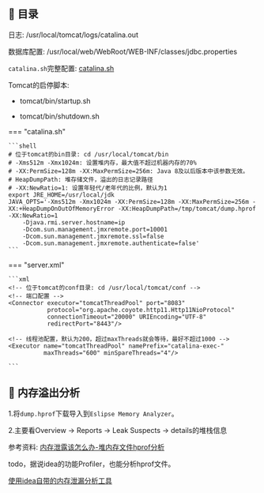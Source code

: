 ## 📌 目录

日志: /usr/local/tomcat/logs/catalina.out

数据库配置: /usr/local/web/WebRoot/WEB-INF/classes/jdbc.properties

`catalina.sh`完整配置: [catalina.sh](../catalina.sh)

Tomcat的启停脚本:

* tomcat/bin/startup.sh

* tomcat/bin/shutdown.sh

=== "catalina.sh"

    ```shell
    # 位于tomcat的bin目录: cd /usr/local/tomcat/bin
    # -Xms512m -Xmx1024m: 设置堆内存，最大值不超过机器内存的70%
    # -XX:PermSize=128m -XX:MaxPermSize=256m: Java 8及以后版本中该参数无效。
    # HeapDumpPath: 堆存储文件，溢出的日志记录路径
    # -XX:NewRatio=1: 设置年轻代/老年代的比例，默认为1
    export JRE_HOME=/usr/local/jdk
    JAVA_OPTS='-Xms512m -Xmx1024m -XX:PermSize=128m -XX:MaxPermSize=256m -XX:+HeapDumpOnOutOfMemoryError -XX:HeapDumpPath=/tmp/tomcat/dump.hprof -XX:NewRatio=1
        -Djava.rmi.server.hostname=ip
        -Dcom.sun.management.jmxremote.port=10001
        -Dcom.sun.management.jmxremote.ssl=false
        -Dcom.sun.management.jmxremote.authenticate=false'
    ```

=== "server.xml"

    ```xml
    <!-- 位于tomcat的conf目录: cd /usr/local/tomcat/conf -->
    <!-- 端口配置 -->
    <Connector executor="tomcatThreadPool" port="8083"
               protocol="org.apache.coyote.http11.Http11NioProtocol"
               connectionTimeout="20000" URIEncoding="UTF-8"
               redirectPort="8443"/>
    
    <!-- 线程池配置，默认为200，超过maxThreads就会等待，最好不超过1000 -->
    <Executor name="tomcatThreadPool" namePrefix="catalina-exec-"
              maxThreads="600" minSpareThreads="4"/>
    
    ```

## 📌 内存溢出分析

1.将`dump.hprof`下载导入到`Eslipse Memory Analyzer`。 

2.主要看Overview -> Reports -> Leak Suspects -> details的堆栈信息

参考资料: [内存泄露该怎么办-堆内存文件hprof分析](https://www.bilibili.com/video/BV11142167vj/?spm_id_from=333.337.search-card.all.click&vd_source=3609d4adbadc244cd438bd16fa816a8e)

todo，据说idea的功能Profiler，也能分析hprof文件。

[使用idea自带的内存泄漏分析工具](https://blog.csdn.net/weixin_43982359/article/details/132316552)